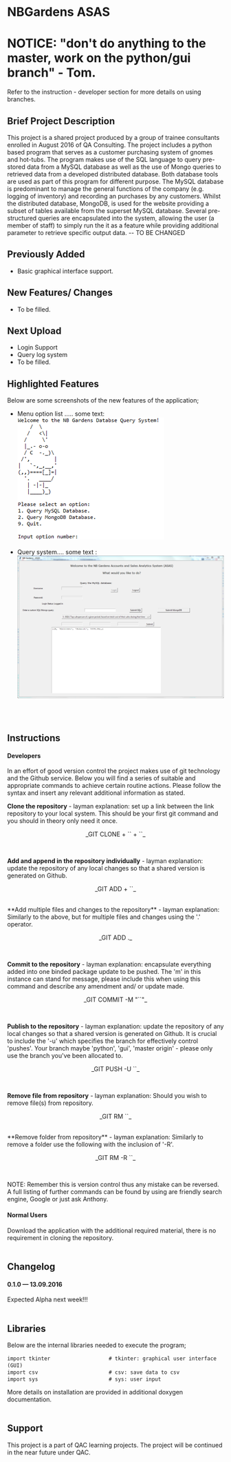 # NBGardens ASAS

# NOTICE: "don't do anything to the master, work on the python/gui branch" - Tom.
Refer to the instruction - developer section for more details on using branches.

## Brief Project Description
This project is a shared project produced by a group of trainee consultants enrolled in August 2016 of QA Consulting. The project includes a python based program that serves as a customer purchasing system of gnomes and hot-tubs. The program makes use of the SQL language to query pre-stored data from a MySQL database as well as the use of Mongo queries to retrieved data from a developed distributed database. Both database tools are used as part of this program for different purpose. The MySQL database is predominant to manage the general functions of the company (e.g. logging of inventory) and recording an purchases by any customers. Whilst the distributed database, MongoDB, is used for the website providing a subset of tables available from the superset MySQL database. Several pre-structured queries are encapsulated into the system, allowing the user (a member of staff) to simply run the it as a feature while providing additional parameter to retrieve specific output data. -- TO BE CHANGED


## Previously Added
* Basic graphical interface support.


## New Features/ Changes
* To be filled.


## Next Upload
* Login Support
* Query log system
* To be filled.


## Highlighted Features
Below are some screenshots of the new features of the application;

<ul>
    <li>
        <div>Menu option list ..... some text:<br /> </div>
        <div><img src="https://raw.githubusercontent.com/t87912/NBGardens/master/qaShared-Python-Friday/img/nbgardensTUI.PNG" /></div>
    </li>
    <br />
    <li>
        <div>Query system.... some text :</div>
        <div><img src="https://raw.githubusercontent.com/t87912/NBGardens/master/qaShared-Python-Friday/img/nbscreenshot.PNG" /></div>
    </li>
    <!-- <br /> -->
    <!-- <li>
        <div>Modified API facility with additional statistical information for ease of comparison (e.g. mean and median density, precision, recall, f-measure, accuracy and error):</div>
        <div><img src="https://raw.githubusercontent.com/ameenhaq/VernacularPlaceNameFinder-Project/master/img/2.png" /></div>
    </li>
    <br />
    <li>
        <div>Webpage that visualizes the concave (blue = Comparison data, red = system/ social media data) and convex hull (purple = Comparison data, orange = system/ social media data). This example shows the concave and convex hull polygon of Canton:</div>
        <div><img src="https://raw.githubusercontent.com/ameenhaq/VernacularPlaceNameFinder-Project/master/img/3.png" /></div>
    </li> -->
</ul>
<br /><br />

## Instructions
#### Developers
In an effort of good version control the project makes use of git technology and the Github service. Below you will find a series of suitable and appropriate commands to achieve certain routine actions. Please follow the syntax and insert any relevant additional information as stated. <br />

**Clone the repository** - layman explanation: set up a link between the link repository to your local system. This should be your first git command and you should in theory only need it once.
<p align="center">
    _GIT CLONE + `<REPO>` + `<SAVE DIRECTORY>`_
</p> <br />


**Add and append in the repository individually** - layman explanation: update the repository of any local changes so that a shared version is generated on Github.
<p align="center">
    _GIT ADD + `<FILE NAME>`_
</p> <br />
**Add multiple files and changes to the repository** - layman explanation: Similarly to the above, but for multiple files and changes using the '.' operator.
<p align="center">
    _GIT ADD ._
</p> <br />


**Commit to the repository** - layman explanation: encapsulate everything added into one binded package update to be pushed. The 'm' in this instance can stand for message, please include this when using this command and describe any amendment and/ or update made.
<p align="center">
    _GIT COMMIT -M "`<SOME TEXT>`"_
</p> <br />


**Publish to the repository** - layman explanation: update the repository of any local changes so that a shared version is generated on Github. It is crucial to include the '-u' which specifies the branch for effectively control 'pushes'. Your branch maybe 'python', 'gui', 'master origin' - please only use the branch you've been allocated to.
<p align="center">
    _GIT PUSH -U `<BRANCH NAME>`_
</p> <br />


**Remove file from repository** - layman explanation: Should you wish to remove file(s) from repository.
<p align="center">
    _GIT RM `<FILE NAME>`_
</p> <br />
**Remove folder from repository** - layman explanation: Similarly to remove a folder use the following with the inclusion of '-R'.
<p align="center">
    _GIT RM -R `<FOLDER NAME>`_
</p> <br />

NOTE: Remember this is version control thus any mistake can be reversed. A full listing of further commands can be found by using are friendly search engine, Google or just ask Anthony.<br />

#### Normal Users
Download the application with the additional required material, there is no requirement in cloning the repository. <br /><br />



## Changelog
<!-- ### 0.3.0 — 01.05.2015
Included code for additional features suggest by Chris Jones - changing system parameter and improving query terms recognition.
### 0.2.2 — 01.05.2015
Resolved Edinburgh City Council dataset option issue.
### 0.2.1 — 01.05.2015
Fixed Website UI issues (i.e. some stat features not showing)
### 0.2.0 — 01.04.2016
Implemented concave hull for creating a polygon of system and gold-standard data - replacing convex hull. -->
#### 0.1.0 — 13.09.2016
Expected Alpha next week!!!  <br /><br />


## Libraries
Below are the internal libraries needed to execute the program; <br />
```
import tkinter	                 # tkinter: graphical user interface (GUI)
import csv                       # csv: save data to csv
import sys                       # sys: user input
```
More details on installation are provided in additional doxygen documentation. <br /><br />


## Support
This project is a part of QAC learning projects. The project will be continued in the near future under QAC.
